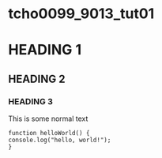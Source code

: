 # tcho0099_9013_tut01

# HEADING 1

## HEADING 2

### HEADING 3

This is some normal text

```
function helloWorld() {
console.log("hello, world!");
}